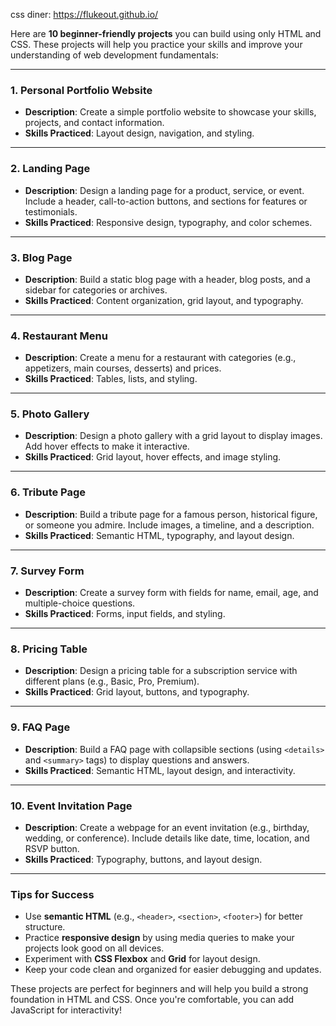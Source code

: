 css diner:
https://flukeout.github.io/



Here are **10 beginner-friendly projects** you can build using only HTML and CSS. These projects will help you practice your skills and improve your understanding of web development fundamentals:

---

### **1. Personal Portfolio Website**
- **Description**: Create a simple portfolio website to showcase your skills, projects, and contact information.
- **Skills Practiced**: Layout design, navigation, and styling.

---

### **2. Landing Page**
- **Description**: Design a landing page for a product, service, or event. Include a header, call-to-action buttons, and sections for features or testimonials.
- **Skills Practiced**: Responsive design, typography, and color schemes.

---

### **3. Blog Page**
- **Description**: Build a static blog page with a header, blog posts, and a sidebar for categories or archives.
- **Skills Practiced**: Content organization, grid layout, and typography.

---

### **4. Restaurant Menu**
- **Description**: Create a menu for a restaurant with categories (e.g., appetizers, main courses, desserts) and prices.
- **Skills Practiced**: Tables, lists, and styling.

---

### **5. Photo Gallery**
- **Description**: Design a photo gallery with a grid layout to display images. Add hover effects to make it interactive.
- **Skills Practiced**: Grid layout, hover effects, and image styling.

---

### **6. Tribute Page**
- **Description**: Build a tribute page for a famous person, historical figure, or someone you admire. Include images, a timeline, and a description.
- **Skills Practiced**: Semantic HTML, typography, and layout design.

---

### **7. Survey Form**
- **Description**: Create a survey form with fields for name, email, age, and multiple-choice questions.
- **Skills Practiced**: Forms, input fields, and styling.

---

### **8. Pricing Table**
- **Description**: Design a pricing table for a subscription service with different plans (e.g., Basic, Pro, Premium).
- **Skills Practiced**: Grid layout, buttons, and typography.

---

### **9. FAQ Page**
- **Description**: Build a FAQ page with collapsible sections (using `<details>` and `<summary>` tags) to display questions and answers.
- **Skills Practiced**: Semantic HTML, layout design, and interactivity.

---

### **10. Event Invitation Page**
- **Description**: Create a webpage for an event invitation (e.g., birthday, wedding, or conference). Include details like date, time, location, and RSVP button.
- **Skills Practiced**: Typography, buttons, and layout design.

---

### **Tips for Success**
- Use **semantic HTML** (e.g., `<header>`, `<section>`, `<footer>`) for better structure.
- Practice **responsive design** by using media queries to make your projects look good on all devices.
- Experiment with **CSS Flexbox** and **Grid** for layout design.
- Keep your code clean and organized for easier debugging and updates.

These projects are perfect for beginners and will help you build a strong foundation in HTML and CSS. Once you're comfortable, you can add JavaScript for interactivity!
